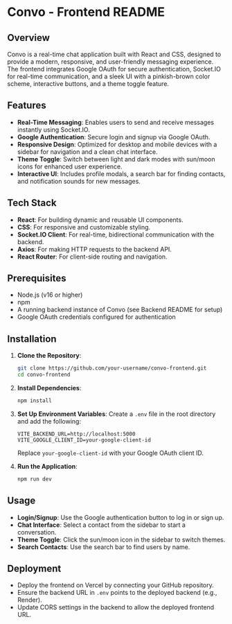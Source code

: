 # Convo - Frontend README

## Overview

Convo is a real-time chat application built with React and CSS, designed to provide a modern, responsive, and user-friendly messaging experience. The frontend integrates Google OAuth for secure authentication, Socket.IO for real-time communication, and a sleek UI with a pinkish-brown color scheme, interactive buttons, and a theme toggle feature.

## Features

- **Real-Time Messaging**: Enables users to send and receive messages instantly using Socket.IO.
- **Google Authentication**: Secure login and signup via Google OAuth.
- **Responsive Design**: Optimized for desktop and mobile devices with a sidebar for navigation and a clean chat interface.
- **Theme Toggle**: Switch between light and dark modes with sun/moon icons for enhanced user experience.
- **Interactive UI**: Includes profile modals, a search bar for finding contacts, and notification sounds for new messages.

## Tech Stack

- **React**: For building dynamic and reusable UI components.
- **CSS**: For responsive and customizable styling.
- **Socket.IO Client**: For real-time, bidirectional communication with the backend.
- **Axios**: For making HTTP requests to the backend API.
- **React Router**: For client-side routing and navigation.

## Prerequisites

- Node.js (v16 or higher)
- npm
- A running backend instance of Convo (see Backend README for setup)
- Google OAuth credentials configured for authentication

## Installation

1. **Clone the Repository**:

   ```bash
   git clone https://github.com/your-username/convo-frontend.git
   cd convo-frontend
   ```

2. **Install Dependencies**:

   ```bash
   npm install
   ```

3. **Set Up Environment Variables**: Create a `.env` file in the root directory and add the following:

   ```
   VITE_BACKEND_URL=http://localhost:5000
   VITE_GOOGLE_CLIENT_ID=your-google-client-id
   ```

   Replace `your-google-client-id` with your Google OAuth client ID.

4. **Run the Application**:

   ```bash
   npm run dev
   ```

## Usage

- **Login/Signup**: Use the Google authentication button to log in or sign up.
- **Chat Interface**: Select a contact from the sidebar to start a conversation.
- **Theme Toggle**: Click the sun/moon icon in the sidebar to switch themes.
- **Search Contacts**: Use the search bar to find users by name.

## Deployment

- Deploy the frontend on Vercel by connecting your GitHub repository.
- Ensure the backend URL in `.env` points to the deployed backend (e.g., Render).
- Update CORS settings in the backend to allow the deployed frontend URL.

## 

## 

## 